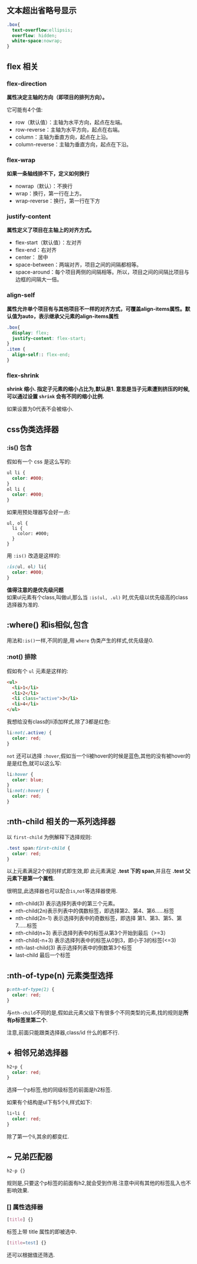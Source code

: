 ## 文本超出省略号显示
```css
.box{
  text-overflow:ellipsis;
  overflow: hidden;
  white-space:nowrap;
}
```
## flex 相关

### flex-direction

**属性决定主轴的方向（即项目的排列方向）。**

它可能有4个值:

* row（默认值）：主轴为水平方向，起点在左端。
* row-reverse：主轴为水平方向，起点在右端。
* column：主轴为垂直方向，起点在上沿。
* column-reverse：主轴为垂直方向，起点在下沿。

### flex-wrap

**如果一条轴线排不下，定义如何换行**

* nowrap（默认）：不换行
* wrap：换行，第一行在上方。
* wrap-reverse：换行，第一行在下方

### justify-content

**属性定义了项目在主轴上的对齐方式。**

* flex-start（默认值）：左对齐
* flex-end：右对齐
* center： 居中
* space-between：两端对齐，项目之间的间隔都相等。
* space-around：每个项目两侧的间隔相等。所以，项目之间的间隔比项目与边框的间隔大一倍。

### align-self

**属性允许单个项目有与其他项目不一样的对齐方式，可覆盖align-items属性。默认值为auto，表示继承父元素的align-items属性**

```css
.box{
  display: flex;
  justify-content: flex-start;
}
.item {
  align-self:: flex-end;
}
```

### flex-shrink

**shrink 缩小. 指定子元素的缩小占比为,默认是1. 意思是当子元素遭到挤压的时候,可以通过设置 `shrink` 会有不同的缩小比例.**

如果设置为0代表不会被缩小.

## css伪类选择器

### :is() 包含
假如有一个 css 是这么写的:
```css
ul li {
  color: #000;
}
ol li {
  color: #000;
}
```
如果用预处理器写会好一点:
```less
ul, ol {
  li {
    color: #000;
  }
}
```
用 `:is()` 改造是这样的:
```css
:is(ul, ol) li{
  color: #000;
}
```
**值得注意的是优先级问题**  
如果ul元素有个class,叫做ul,那么当 `:is(ul, .ul)` 时,优先级以优先级高的class选择器为准的.

## :where() 和is相似,包含
用法和`:is()`一样,不同的是,用 `where` 伪类产生的样式,优先级是0.

### :not() 排除
假如有个 `ul` 元素是这样的:
```html
<ul>
  <li>1</li>
  <li>2</li>
  <li class="active">3</li>
  <li>4</li>
</ul>
```
我想给没有class的li添加样式,除了3都是红色:
```css
li:not(.active) {
  color: red;
}
```
`not` 还可以选择 `:hover`,假如当一个li被hover的时候是蓝色,其他的没有被hover的是是红色,就可以这么写:
```css
li:hover {
  color: blue;
}
li:not(:hover) {
  color: red;
}
```

## :nth-child 相关的一系列选择器
以 `first-child` 为例解释下选择规则:
```css
.test span:first-child {
  color: red;
}
```
以上元素满足2个规则样式即生效,即 此元素满足 **.test 下的 span**,并且在 **.test 父元素下是第一个属性**.

很明显,此选择器也可以配合`is`,`not`等选择器使用.

* nth-child(3) 表示选择列表中的第三个元素。
* nth-child(2n)表示列表中的偶数标签，即选择第2、第4、第6……标签
* nth-child(2n-1) 表示选择列表中的奇数标签，即选择 第1、第3、第5、第7……标签
* nth-child(n+3) 表示选择列表中的标签从第3个开始到最后（>=3）
* nth-child(-n+3) 表示选择列表中的标签从0到3，即小于3的标签(<=3)
* nth-last-child(3) 表示选择列表中的倒数第3个标签
* last-child 最后一个标签

## :nth-of-type(n) 元素类型选择
```css
p:nth-of-type(2) {
  color: red;
}
```
与`nth-child`不同的是,假如此元素父级下有很多个不同类型的元素,找的规则是**所有p标签里第二个**.

注意,前面只能跟类选择器,class/id 什么的都不行.

## + 相邻兄弟选择器
```css
h2+p {
  color: red;
}
```
选择一个p标签,他的同级标签的前面是h2标签.

如果有个结构是ul下有5个li,样式如下:
```css
li+li {
  color: red;
}
```
除了第一个li,其余的都变红.

## ~ 兄弟匹配器
```css
h2~p {}
```
规则是,只要这个p标签的前面有h2,就会受到作用.注意中间有其他的标签乱入也不影响效果.

### [] 属性选择器
```css
[title] {}
```
标签上带 title 属性的即被选中.
```css
[title=test] {}
```
还可以根据值还筛选.

